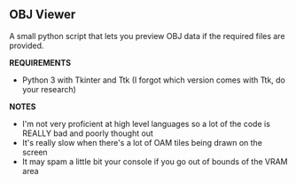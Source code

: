## OBJ Viewer
A small python script that lets you preview OBJ data if the required files are provided.

**REQUIREMENTS**
* Python 3 with Tkinter and Ttk (I forgot which version comes with Ttk, do your research)

**NOTES**
* I'm not very proficient at high level languages so a lot of the code is REALLY bad and poorly thought out
* It's really slow when there's a lot of OAM tiles being drawn on the screen
* It may spam a little bit your console if you go out of bounds of the VRAM area
